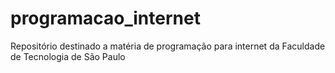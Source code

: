 # programacao_internet
Repositório destinado a matéria de programação para internet da Faculdade de Tecnologia de São Paulo
